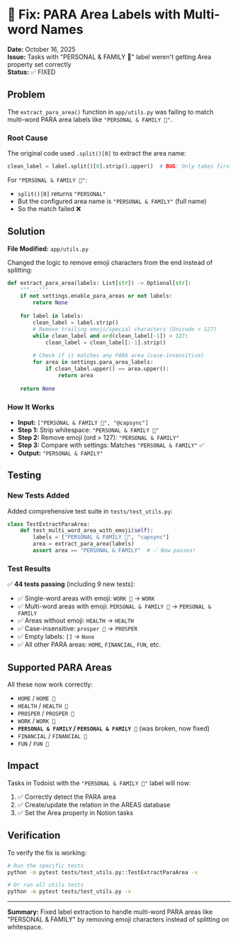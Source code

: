 # 🔧 Fix: PARA Area Labels with Multi-word Names

**Date:** October 16, 2025  
**Issue:** Tasks with "PERSONAL & FAMILY 📁" label weren't getting Area property set correctly  
**Status:** ✅ FIXED

## Problem

The `extract_para_area()` function in `app/utils.py` was failing to match multi-word PARA area labels like `"PERSONAL & FAMILY 📁"`.

### Root Cause

The original code used `.split()[0]` to extract the area name:
```python
clean_label = label.split()[0].strip().upper()  # BUG: Only takes first word!
```

For `"PERSONAL & FAMILY 📁"`:
- `split()[0]` returns `"PERSONAL"`
- But the configured area name is `"PERSONAL & FAMILY"` (full name)
- So the match failed ❌

## Solution

**File Modified:** `app/utils.py`

Changed the logic to remove emoji characters from the end instead of splitting:

```python
def extract_para_area(labels: List[str]) -> Optional[str]:
    """..."""
    if not settings.enable_para_areas or not labels:
        return None
    
    for label in labels:
        clean_label = label.strip()
        # Remove trailing emoji/special characters (Unicode > 127)
        while clean_label and ord(clean_label[-1]) > 127:
            clean_label = clean_label[:-1].strip()
        
        # Check if it matches any PARA area (case-insensitive)
        for area in settings.para_area_labels:
            if clean_label.upper() == area.upper():
                return area
    
    return None
```

### How It Works

- **Input:** `["PERSONAL & FAMILY 📁", "@capsync"]`
- **Step 1:** Strip whitespace: `"PERSONAL & FAMILY 📁"`
- **Step 2:** Remove emoji (ord > 127): `"PERSONAL & FAMILY"`
- **Step 3:** Compare with settings: Matches `"PERSONAL & FAMILY"` ✅
- **Output:** `"PERSONAL & FAMILY"`

## Testing

### New Tests Added

Added comprehensive test suite in `tests/test_utils.py`:

```python
class TestExtractParaArea:
    def test_multi_word_area_with_emoji(self):
        labels = ["PERSONAL & FAMILY 📁", "capsync"]
        area = extract_para_area(labels)
        assert area == "PERSONAL & FAMILY"  # ✅ Now passes!
```

### Test Results

✅ **44 tests passing** (including 9 new tests):
- ✅ Single-word areas with emoji: `WORK 📁` → `WORK`
- ✅ Multi-word areas with emoji: `PERSONAL & FAMILY 📁` → `PERSONAL & FAMILY`
- ✅ Areas without emoji: `HEALTH` → `HEALTH`
- ✅ Case-insensitive: `prosper 📁` → `PROSPER`
- ✅ Empty labels: `[]` → `None`
- ✅ All other PARA areas: `HOME`, `FINANCIAL`, `FUN`, etc.

## Supported PARA Areas

All these now work correctly:
- `HOME` / `HOME 📁`
- `HEALTH` / `HEALTH 📁`
- `PROSPER` / `PROSPER 📁`
- `WORK` / `WORK 📁`
- **`PERSONAL & FAMILY` / `PERSONAL & FAMILY 📁`** (was broken, now fixed)
- `FINANCIAL` / `FINANCIAL 📁`
- `FUN` / `FUN 📁`

## Impact

Tasks in Todoist with the `"PERSONAL & FAMILY 📁"` label will now:
1. ✅ Correctly detect the PARA area
2. ✅ Create/update the relation in the AREAS database
3. ✅ Set the Area property in Notion tasks

## Verification

To verify the fix is working:

```bash
# Run the specific tests
python -m pytest tests/test_utils.py::TestExtractParaArea -v

# Or run all utils tests
python -m pytest tests/test_utils.py -v
```

---

**Summary:** Fixed label extraction to handle multi-word PARA areas like "PERSONAL & FAMILY" by removing emoji characters instead of splitting on whitespace.
